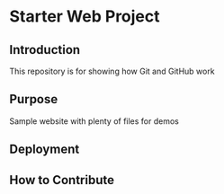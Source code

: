 # Starter Web Project

## Introduction
This repository is for showing how Git and GitHub work

## Purpose
Sample website with plenty of files for demos

## Deployment

## How to Contribute